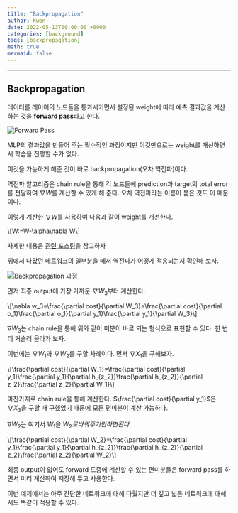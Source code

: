 ```yaml
---
title: "Backpropagation"
author: Kwon
date: 2022-05-13T00:00:00 +0900
categories: [background]
tags: [backpropagation]
math: true
mermaid: false
---
```


***

## Backpropagation

데이터를 레이어의 노드들을 통과시키면서 설정된 weight에 따라 예측 결과값을 계산하는 것을 **forward pass**라고 한다.

![Forward Pass](/posting_imgs/forward.png)

MLP의 결과값을 만들어 주는 필수적인 과정이지만 이것만으로는 weight를 개선하면서 학습을 진행할 수가 없다.

이것을 가능하게 해준 것이 바로 backpropagation(오차 역전파)이다.

역전파 알고리즘은 chain rule을 통해 각 노드들에 prediction과 target의 total error를 전달하여 $\nabla W$를 계산할 수 있게 해 준다.
오차 역전파라는 이름이 붙은 것도 이 때문이다.

이렇게 계산한 $\nabla W$를 사용하여 다음과 같이 weight를 개선한다.

\\[W:=W-\alpha\nabla W\\]

자세한 내용은 [관련 포스팅](/posts//dlZeroToAll-PyTorch-3/)을 참고하자

위에서 나왔던 네트워크의 일부분을 떼서 역전파가 어떻게 적용되는지 확인해 보자.

![Backpropagation 과정](/posting_imgs/backward.png)

먼저 최종 output에 가장 가까운 $\nabla W_3$부터 계산한다.

\\[\nabla w_3=\frac{\partial cost}{\partial W_3}=\frac{\partial cost}{\partial o_1}\frac{\partial o_1}{\partial y_1}\frac{\partial y_1}{\partial W_3}\\]

$\nabla W_3$는 chain rule을 통해 위와 같이 미분이 바로 되는 형식으로 표현할 수 있다. 한 번 더 거슬러 올라가 보자.

이번에는 $\nabla W_1$과 $\nabla W_2$를 구할 차례이다. 먼저 $\nabla X_1$을 구해보자.

\\[\frac{\partial cost}{\partial W_1}=\frac{\partial cost}{\partial y_1}\frac{\partial y_1}{\partial h_{z_2}}\frac{\partial h_{z_2}}{\partial z_2}\frac{\partial z_2}{\partial W_1}\\]

마찬가지로 chain rule을 통해 계산한다. $\frac{\partial cost}{\partial y_1}$은 $\nabla X_3$을 구할 때 구했었기 때문에 모든 편미분이 계산 가능하다.

$\nabla W_2$는 여기서  $W_1$을 $W_2로 바꿔주기만 하면 된다.$

\\[\frac{\partial cost}{\partial W_2}=\frac{\partial cost}{\partial y_1}\frac{\partial y_1}{\partial h_{z_2}}\frac{\partial h_{z_2}}{\partial z_2}\frac{\partial z_2}{\partial W_2}\\]

최종 output이 없어도 forward 도중에 계산할 수 있는 편미분들은 forward pass를 하면서 미리 계산하여 저장해 두고 사용한다.

이번 예제에서는 아주 간단한 네트워크에 대해 다뤘지만 더 깊고 넓은 네트워크에 대해서도 똑같이 적용할 수 있다.